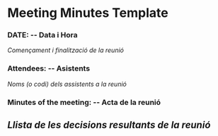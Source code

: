 # Meeting Minutes Template

### DATE: -- Data i Hora

_Començament i finalització de la reunió_

### Attendees: -- Asistents

_Noms (o codi) dels assistents a la reunió_

### Minutes of the meeting: -- Acta de la reunió

## _Llista de les decisions resultants de la reunió_

